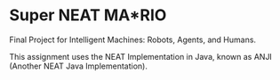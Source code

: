 Super NEAT MA*RIO
=================

Final Project for Intelligent Machines: Robots, Agents, and Humans.

This assignment uses the NEAT Implementation in Java, known as ANJI (Another NEAT Java Implementation).
